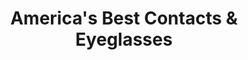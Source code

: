 ---
title: "America's Best Contacts & Eyeglasses"
url: /plainfield/americas-best-contacts-and-eyeglasses/
shop: optician
---
